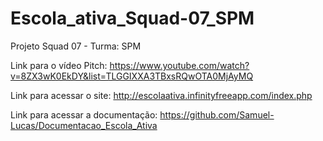 # Escola_ativa_Squad-07_SPM
Projeto Squad 07 - Turma: SPM

Link para o vídeo Pitch: https://www.youtube.com/watch?v=8ZX3wK0EkDY&list=TLGGIXXA3TBxsRQwOTA0MjAyMQ

Link para acessar o site: http://escolaativa.infinityfreeapp.com/index.php

Link para acessar a documentação: https://github.com/Samuel-Lucas/Documentacao_Escola_Ativa
